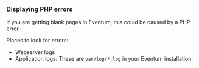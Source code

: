 ### Displaying PHP errors

If you are getting blank pages in Eventum, this could be caused by a PHP error.

Places to look for errors:
- Webserver logs
- Application logs: These are `var/log/*.log` in your Eventum installation.
